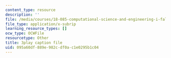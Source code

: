 ```yaml
---
content_type: resource
description: ''
file: /media/courses/18-085-computational-science-and-engineering-i-fall-2008/095a60df889e982cdf0ac1e0295b1c04_gYME3EbIqV4.srt
file_type: application/x-subrip
learning_resource_types: []
ocw_type: OCWFile
resourcetype: Other
title: 3play caption file
uid: 095a60df-889e-982c-df0a-c1e0295b1c04
---
```


